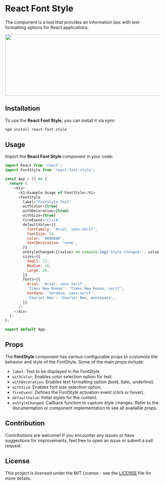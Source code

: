 # React Font Style

The component is a tool that provides an information box with text formatting options for React applications.

[<img src="https://raw.githubusercontent.com/miguelbuca/react-font-style/src/assets/img/example.png" height="200" width="600"/>](exampe.png)

## Installation

To use the **React Font Style**, you can install it via npm:

```bash
npm install react-font-style
```

## Usage

Import the **React Font Style** component in your code:

````javascript
import React from 'react';
import FontStyle from 'react-font-style';

const App = () => {
  return (
    <div>
      <h1>Example Usage of FontStyle</h1>
      <FontStyle
        label="FontStyle Text"
        withColor={true}
        withDecoration={true}
        withSize={true}
        fireEvent="click"
        defaultValue={{
          fontFamily: 'Arial, sans-serif',
          fontSize: 14,
          color: '#000000',
          textDecoration: 'none',
        }}
        onStyleChanged={(value) => console.log('Style changed:', value)}
        sizes={{
          Small: 12,
          Medium: 16,
          Large: 20,
        }}
        fonts={{
          Arial: 'Arial, sans-serif',
          'Times New Roman': 'Times New Roman, serif',
          Verdana: 'Verdana, sans-serif',
          'Courier New': 'Courier New, monospace',
        }}
      />
    </div>
  );
};

export default App;

````

## Props

The **FontStyle** component has various configurable props to customize the behavior and style of the FontStyle. Some of the main props include:

- ``label``: Text to be displayed in the FontStyle.
- ``withColor``: Enables color selection option for text.
- ``withDecoration``: Enables text formatting option (bold, italic, underline).
- ``withSize``: Enables font size selection option.
- ``fireEvent``: Defines the FontStyle activation event (click or hover).
- ``defaultValue``: Initial styles for the content.
- ``onStyleChanged``: Callback function to capture style changes.
Refer to the documentation or component implementation to see all available props.

## Contribution

Contributions are welcome! If you encounter any issues or have suggestions for improvements, feel free to open an issue or submit a pull request.

## License

This project is licensed under the MIT License - see the [LICENSE](https://opensource.org/license/mit/)
 file for more details.
